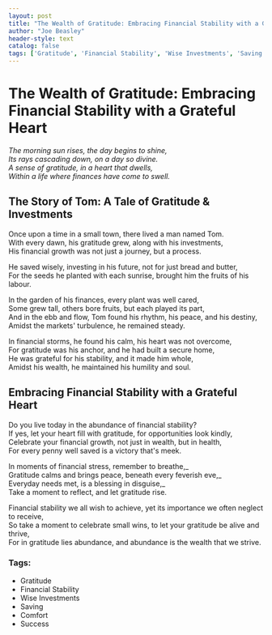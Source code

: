 ```yaml
---
layout: post
title: "The Wealth of Gratitude: Embracing Financial Stability with a Grateful Heart"
author: "Joe Beasley"
header-style: text
catalog: false
tags: ['Gratitude', 'Financial Stability', 'Wise Investments', 'Saving', 'Comfort', 'Success']
---
```


# The Wealth of Gratitude: Embracing Financial Stability with a Grateful Heart  

_The morning sun rises, the day begins to shine,_  
_Its rays cascading down, on a day so divine._  
_A sense of gratitude, in a heart that dwells,_  
_Within a life where finances have come to swell._  

## The Story of Tom: A Tale of Gratitude & Investments  

Once upon a time in a small town, there lived a man named Tom.  
With every dawn, his gratitude grew, along with his investments,  
His financial growth was not just a journey, but a process.  

He saved wisely, investing in his future, not for just bread and butter,  
For the seeds he planted with each sunrise, brought him the fruits of his labour.  

In the garden of his finances, every plant was well cared,  
Some grew tall, others bore fruits, but each played its part,  
And in the ebb and flow, Tom found his rhythm, his peace, and his destiny,  
Amidst the markets' turbulence, he remained steady.  

In financial storms, he found his calm, his heart was not overcome,  
For gratitude was his anchor, and he had built a secure home,  
He was grateful for his stability, and it made him whole,  
Amidst his wealth, he maintained his humility and soul.  

## Embracing Financial Stability with a Grateful Heart  

Do you live today in the abundance of financial stability?  
If yes, let your heart fill with gratitude, for opportunities look kindly,  
Celebrate your financial growth, not just in wealth, but in health,  
For every penny well saved is a victory that's meek.  

In moments of financial stress, remember to breathe,_  
Gratitude calms and brings peace, beneath every feverish eve,_  
Everyday needs met, is a blessing in disguise,_  
Take a moment to reflect, and let gratitude rise.  

Financial stability we all wish to achieve, yet its importance we often neglect to receive,  
So take a moment to celebrate small wins, to let your gratitude be alive and thrive,  
For in gratitude lies abundance, and abundance is the wealth that we strive.  

### Tags:  
- Gratitude  
- Financial Stability  
- Wise Investments  
- Saving  
- Comfort  
- Success  